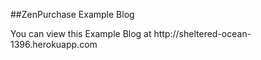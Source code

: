 ##ZenPurchase Example Blog
<p>You can view this Example Blog at http://sheltered-ocean-1396.herokuapp.com</p>
